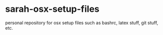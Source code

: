 # sarah-osx-setup-files
personal repository for osx setup files such as bashrc, latex stuff, git stuff, etc.
